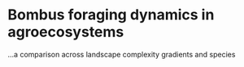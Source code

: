 # Bombus foraging dynamics in agroecosystems

...a comparison across landscape complexity gradients and species
